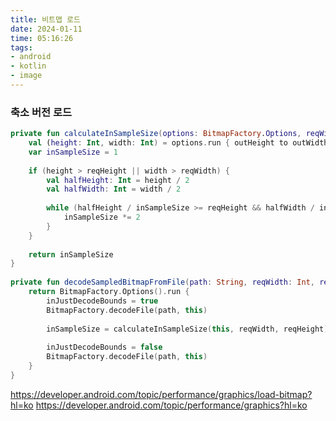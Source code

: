 ```yaml
---
title: 비트맵 로드
date: 2024-01-11
time: 05:16:26
tags:
- android
- kotlin
- image
---
```

### 축소 버전 로드
```kotlin
private fun calculateInSampleSize(options: BitmapFactory.Options, reqWidth: Int, reqHeight: Int): Int {  
    val (height: Int, width: Int) = options.run { outHeight to outWidth }  
    var inSampleSize = 1  
  
    if (height > reqHeight || width > reqWidth) {  
        val halfHeight: Int = height / 2  
        val halfWidth: Int = width / 2  
  
        while (halfHeight / inSampleSize >= reqHeight && halfWidth / inSampleSize >= reqWidth) {  
            inSampleSize *= 2  
        }  
    }  
  
    return inSampleSize  
}  
  
private fun decodeSampledBitmapFromFile(path: String, reqWidth: Int, reqHeight: Int): Bitmap {  
    return BitmapFactory.Options().run {  
        inJustDecodeBounds = true  
        BitmapFactory.decodeFile(path, this)  
  
        inSampleSize = calculateInSampleSize(this, reqWidth, reqHeight)  
  
        inJustDecodeBounds = false  
        BitmapFactory.decodeFile(path, this)  
    }  
}
```

https://developer.android.com/topic/performance/graphics/load-bitmap?hl=ko
https://developer.android.com/topic/performance/graphics?hl=ko